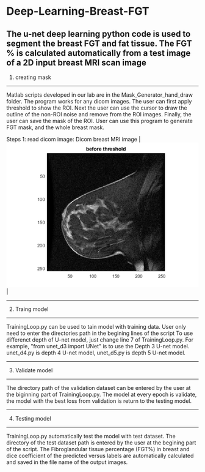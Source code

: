 # Deep-Learning-Breast-FGT
The u-net deep learning python code is used to segment the breast FGT and fat tissue. The FGT % is calculated automatically from a test image of a 2D input breast MRI scan image
--------------
1. creating mask
--------------
Matlab scripts developed in our lab are in the Mask_Generator_hand_draw folder. 
The program works for any dicom images. The user can first apply threshold to show the ROI. Next the user can use the cursor to draw the outline of the non-ROI noise and remove from the ROI images. Finally, the user can save the mask of the ROI. User can use this program to generate FGT mask, and the whole breast mask.

Steps 1: read dicom image:
Dicom breast MRI image
|<img src = "https://github.com/rispoli-lab/Deep-Learning-Breast-FGT/blob/master/Pictures/mask1.png" >|



--------------
2. Traing model
--------------
TrainingLoop.py can be used to tain model with training data.
User only need to enter the directories path in the begining lines of the script
To use differenct depth of U-net model, just change line 7 of TrainingLoop.py. For example, "from unet_d3 import UNet" is to use the Depth 3 U-net model. unet_d4.py is depth 4 U-net model, unet_d5.py is depth 5 U-net model.

--------------
3. Validate model
--------------
The directory path of the validation dataset can be entered by the user at the biginning part of TrainingLoop.py. The model at every epoch is validate, the model with the best loss from validation is return to the testing model.  

--------------
4. Testing model
--------------
TrainingLoop.py automatically test the model with test dataset. The directory of the test dataset path is entered by the user at the begining part of the script. The Fibroglandular tissue percentage (FGT%) in breast and dice coefficient of the predicted versus labels are automatically calculated and saved in the file name of the output images.
